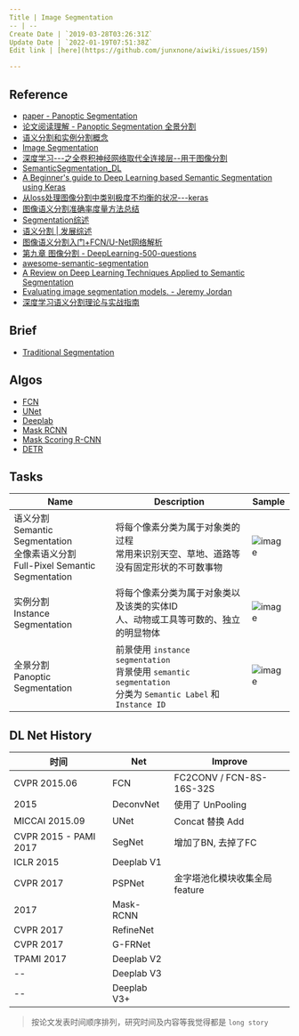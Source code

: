 ```yaml
---
Title | Image Segmentation
-- | --
Create Date | `2019-03-28T03:26:31Z`
Update Date | `2022-01-19T07:51:38Z`
Edit link | [here](https://github.com/junxnone/aiwiki/issues/159)

---
```

## Reference

- [paper - Panoptic Segmentation](https://arxiv.org/pdf/1801.00868.pdf)
- [论文阅读理解 - Panoptic Segmentation 全景分割](https://blog.csdn.net/zziahgf/article/details/79063398)
- [语义分割和实例分割概念](https://blog.csdn.net/yql_617540298/article/details/83143182)
- [Image Segmentation](https://blog.csdn.net/weixin_38208741/article/details/80474813)
- [深度学习---之全卷积神经网络取代全连接层--用于图像分割](https://blog.csdn.net/zxyhhjs2017/article/details/78603332)
- [SemanticSegmentation_DL](https://github.com/tangzhenyu/SemanticSegmentation_DL)
- [A Beginner's guide to Deep Learning based Semantic Segmentation using Keras](https://divamgupta.com/image-segmentation/2019/06/06/deep-learning-semantic-segmentation-keras.html)
- [从loss处理图像分割中类别极度不均衡的状况---keras](https://blog.csdn.net/m0_37477175/article/details/83004746)
- [图像语义分割准确率度量方法总结](https://zhuanlan.zhihu.com/p/38236530)
- [Segmentation综述](https://www.cnblogs.com/kk17/p/10017224.html)
- [语义分割 | 发展综述](https://zhuanlan.zhihu.com/p/37618829)
- [图像语义分割入门+FCN/U-Net网络解析](https://zhuanlan.zhihu.com/p/31428783)
- [第九章 图像分割 - DeepLearning-500-questions](https://github.com/scutan90/DeepLearning-500-questions/blob/master/ch09_%E5%9B%BE%E5%83%8F%E5%88%86%E5%89%B2/%E7%AC%AC%E4%B9%9D%E7%AB%A0_%E5%9B%BE%E5%83%8F%E5%88%86%E5%89%B2.md)
- [awesome-semantic-segmentation](https://github.com/mrgloom/awesome-semantic-segmentation)
- [A Review on Deep Learning Techniques Applied to Semantic Segmentation](https://arxiv.org/pdf/1704.06857.pdf)
- [Evaluating image segmentation models. - Jeremy Jordan](https://www.jeremyjordan.me/evaluating-image-segmentation-models/)
- [深度学习语义分割理论与实战指南](https://github.com/luwill/Semantic-Segmentation-Guide)


## Brief
- [Traditional Segmentation](/Traditional_Image_Segmentation)

## Algos

- [FCN](/FCN)
- [UNet](/UNet)
- [Deeplab](/Deeplab)
- [Mask RCNN](/Mask_RCNN)
- [Mask Scoring R-CNN](/Mask_Scoring_RCNN)
- [DETR](/DETR)

## Tasks

Name | Description | Sample
-- | -- | --
语义分割 <br>Semantic Segmentation <br>全像素语义分割 <br>Full-Pixel Semantic Segmentation | 将每个像素分类为属于对象类的过程<br>常用来识别天空、草地、道路等没有固定形状的不可数事物 | ![image](https://user-images.githubusercontent.com/2216970/87275997-f7290d00-c511-11ea-98ac-b0e1430ca2e7.png)
实例分割 <br>Instance Segmentation | 将每个像素分类为属于对象类以及该类的实体ID <br>人、动物或工具等可数的、独立的明显物体 | ![image](https://user-images.githubusercontent.com/2216970/87276014-014b0b80-c512-11ea-82d0-cde2a920697c.png)
全景分割 <br>Panoptic Segmentation | 前景使用 `instance segmentation`<br>背景使用 `semantic segmentation` <br> 分类为 `Semantic Label` 和 `Instance ID` | ![image](https://user-images.githubusercontent.com/2216970/87276019-090ab000-c512-11ea-888e-3703756e7ee4.png)



## DL Net History

时间 |Net | Improve
-- | -- | --
CVPR  2015.06 | FCN  | FC2CONV / FCN-8S-16S-32S
2015 | DeconvNet | 使用了 UnPooling 
MICCAI 2015.09 | UNet | Concat 替换 Add
CVPR 2015 - PAMI 2017 | SegNet | 增加了BN, 去掉了FC
ICLR 2015 | Deeplab V1 |
CVPR 2017 | PSPNet | 金字塔池化模块收集全局 feature
2017 | Mask-RCNN
CVPR 2017 | RefineNet
CVPR 2017 |G-FRNet
TPAMI 2017 | Deeplab V2 | 
-- | Deeplab V3 | 
-- | Deeplab V3+ | 

> 按论文发表时间顺序排列，研究时间及内容等我觉得都是 `long story`


